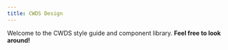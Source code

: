 ```yaml
---
title: CWDS Design
---
```

Welcome to the CWDS style guide and component library. **Feel free to look around!**
